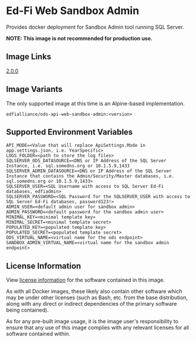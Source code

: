 # Ed-Fi Web Sandbox Admin
Provides docker deployment for Sandbox Admin tool running SQL Server.

**NOTE: This image is not recommended for production use.**

## Image Links
[2.0.0](https://github.com/Ed-Fi-Alliance-OSS/Ed-Fi-ODS-Docker/blob/v2.0.0/Web-Sandbox-Admin/Alpine/mssql/Dockerfile)

## Image Variants
The only supported image at this time is an Alpine-based implementation.

`edfialliance/ods-api-web-sandbox-admin:<version>`

## Supported Environment Variables
```
API_MODE=<Value that will replace ApiSettings.Mode in app.settings.json, i.e. YearSpecific>
LOGS_FOLDER=<path to store the log files>
SQLSERVER_ODS_DATASOURCE=<DNS or IP Address of the SQL Server Instance, i.e. sql.somedns.org or 10.1.5.9,1433
SQLSERVER_ADMIN_DATASOURCE=<DNS or IP Address of the SQL Server Instance that contains the Admin/Security/Master databases, i.e. sql.somedns.org or 10.1.5.9,1433>
SQLSERVER_USER=<SQL Username with access to SQL Server Ed-Fi databases, edfiadmin>
SQLSERVER_PASSWORD=<SQL Password for the SQLSERVER_USER with access to SQL Server Ed-Fi databases, password123!>
ADMIN_USER=<default admin user for sandbox admin>
ADMIN_PASSWORD=<default password for the sandbox admin user>
MINIMAL_KEY=<minimal template key>
MINIMAL_SECRET=<minimal template secret>
POPULATED_KEY=<populated template key>
POPULATED_SECRET=<populated template secret>
ODS_VIRTUAL_NAME=<virtual name for the ods endpoint>
SANDBOX_ADMIN_VIRTUAL_NAME=<virtual name for the sandbox admin endpoint>
```

## License Information
View [license information](https://github.com/Ed-Fi-Alliance-OSS/Ed-Fi-ODS-Docker/blob/main/LICENSE) for the software contained in this image.

As with all Docker images, these likely also contain other software which may be under other licenses (such as Bash, etc. from the base distribution, along with any direct or indirect dependencies of the primary software being contained).

As for any pre-built image usage, it is the image user's responsibility to ensure that any use of this image complies with any relevant licenses for all software contained within.
